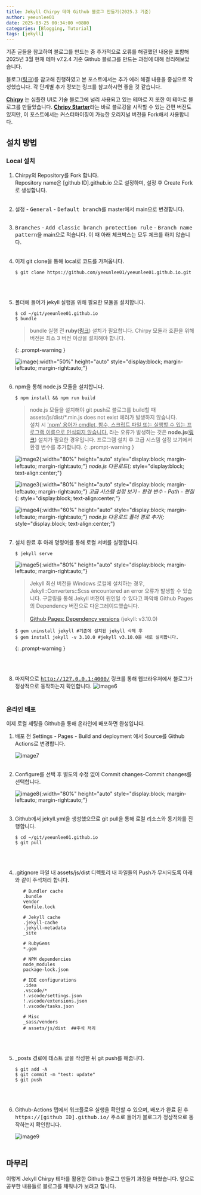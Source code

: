```yaml
---
title: Jekyll Chirpy 테마 Github 블로그 만들기(2025.3 기준)
author: yeeunlee01
date: 2025-03-25 00:34:00 +0800
categories: [Blogging, Tutorial]
tags: [jekyll]
---
```


기존 글들을 참고하여 블로그를 만드는 중 추가적으로 오류를 해결했던 내용을 포함해 2025년 3월 현재 테마 v7.2.4 기준 Github 블로그를 만드는 과정에 대해 정리해보았습니다. 

블로그([링크](https://jjikin.com/posts/Jekyll-Chirpy-%ED%85%8C%EB%A7%88%EB%A5%BC-%ED%99%9C%EC%9A%A9%ED%95%9C-Github-%EB%B8%94%EB%A1%9C%EA%B7%B8-%EB%A7%8C%EB%93%A4%EA%B8%B0(2023-6%EC%9B%94-%EA%B8%B0%EC%A4%80)/))를 참고해 진행하였고 본 포스트에서는 추가 에러 해결 내용을 중심으로 작성했습니다. 각 단계별 추가 정보는 링크를 참고하시면 좋을 것 같습니다.

[**Chirpy**](https://github.com/cotes2020/jekyll-theme-chirpy) 는 심플한 UI로 기술 블로그에 널리 사용되고 있는 테마로 저 또한 이 테마로 블로그를 만들었습니다. [**Chripy Starter**](https://github.com/cotes2020/chirpy-starter)라는 바로 블로깅을 시작할 수 있는 간편 버전도 있지만, 이 포스트에서는 커스터마이징이 가능한 오리지널 버전을 Fork해서 사용합니다.


## **설치 방법**

### Local 설치
1. Chirpy의 Repository를 Fork 합니다.<br>
   Repository name은 [github ID].github.io 으로 설정하며, 설정 후 Create Fork로 생성합니다.<br><br> 

2. <kbd>설정</kbd> - <kbd>General</kbd> - <kbd>Default branch</kbd>를 master에서 main으로 변경합니다.<br><br> 

3. <kbd>Branches</kbd> - <kbd>Add classic branch protection rule</kbd> - <kbd>Branch name pattern</kbd>을 main으로 적습니다. 이 때 아래 체크박스는 모두 체크를 하지 않습니다.<br><br> 


4. 이제 git clone을 통해 local로 코드를 가져옵니다.
   ```shell
   $ git clone https://github.com/yeeunlee01/yeeunlee01.github.io.git
   ```
   <br><br> 


5. 폴더에 들어가 jekyll 실행을 위해 필요한 모듈을 설치합니다.
   ```shell
   $ cd ~/git/yeeunlee01.github.io
   $ bundle
   ```

   > bundle 실행 전 **ruby**([링크](https://rubyinstaller.org/downloads/)) 설치가 필요합니다. Chirpy 모듈과 호환을 위해 버전은 최소 3 버전 이상을 설치해야 합니다.
   >
   > 
   {: .prompt-warning }

   ![image](https://1drv.ms/i/c/75a790eae39ff677/IQQRj5uaBsYJTIe5h0auDkh3AW2vFmr0lky08r3Sr-RDW50?){:width="50%" height="auto" style="display:block; margin-left:auto; margin-right:auto;"}
   <br>
   <br>


6. npm을 통해 node.js 모듈을 설치합니다. 

   ```shell
   $ npm install && npm run build
   ``` 
   > node.js 모듈을 설치해야 git push로 블로그를 build할 때 assets/js/dist/*.min.js does not exist 에러가 발생하지 않습니다.<br>
   > 설치 시 <U>'npm' 용어가 cmdlet, 함수, 스크립트 파일 또는 실행할 수 있는 프로그램 이름으로 인식되지 않습니다.</U> 라는 오류가 발생하는 것은 **node.js**([링크](https://nodejs.org/ko/download/)) 설치가 필요한 경우입니다. 프로그램 설치 후 고급 시스템 설정 보기에서 환경 변수를 추가합니다.
   {: .prompt-warning }

   ![image2](https://1drv.ms/i/c/75a790eae39ff677/IQR0kBIGShc1SaFb62gabBUDAU6ucczugAxSrQvo-P68d-c?){:width="80%" height="auto" style="display:block; margin-left:auto; margin-right:auto;"}
   *node.js 다운로드*{: style="display:block; text-align:center;"}

   ![image3](https://1drv.ms/i/c/75a790eae39ff677/IQQOFu9Gv4thQ4_3LDfFSVisASwZD8FM16ozKkRHItezkbY?width=1024){:width="80%" height="auto" style="display:block; margin-left:auto; margin-right:auto;"}
   *고급 시스템 설정 보기 - 환경 변수 - Path - 편집*{: style="display:block; text-align:center;"}

   ![image4](https://1drv.ms/i/c/75a790eae39ff677/IQSE5dWKG8i-S5GpEVelR-svAUBiCtxYhiLBJ5fFSJp74zE?width=1024){:width="60%" height="auto" style="display:block; margin-left:auto; margin-right:auto;"}
   *node.js 다운로드 폴더 경로 추가*{: style="display:block; text-align:center;"}
   <br>
   <br>

7. 설치 완료 후 아래 명령어를 통해 로컬 서버를 실행합니다.
   ```shell
   $ jekyll serve
   ``` 
   ![image5](https://1drv.ms/i/c/75a790eae39ff677/IQRWKRxJLl5xTqvDhuy0xk2eAf85D5xhKuFRvTXhLd02ipo?width=1024){:width="80%" height="auto" style="display:block; margin-left:auto; margin-right:auto;"}
   
   > Jekyll 최신 버전을 Windows 로컬에 설치하는 경우, Jekyll::Converters::Scss encountered an error 오류가 발생할 수 있습니다. 구글링을 통해 Jekyll 버전이 원인일 수 있다고 파악해 Github Pages의 Dependency 버전으로 다운그레이드했습니다.<br><br>
   > [Github Pages: Dependency versions](https://pages.github.com/versions/) (jekyll: v3.10.0)<br>
   ```shell
   $ gem uninstall jekyll #기존에 설치된 jekyll 삭제 후 
   $ gem install jekyll -v 3.10.0 #jekyll v3.10.0을 새로 설치합니다.  
   ``` 
   {: .prompt-warning }

   <!-- ```shell
   $ gem uninstall jekyll #기존에 설치된 jekyll 삭제 후 
   $ gem install jekyll -v 3.10.0 #jekyll v3.10.0을 새로 설치합니다.  
   ```  -->
   <br><br> 

8. 마지막으로 <kbd>http://127.0.0.1:4000/</kbd> 링크를 통해 웹브라우저에서 블로그가 정상적으로 동작하는지 확인합니다.
   ![image6](https://1drv.ms/i/c/75a790eae39ff677/IQRcgeogN1mxQYouaSALlqhHAbF2rr4V0CSmgsJarFRLSJg?width=1024)
   <br>
   <br>

### 온라인 배포

이제 로컬 세팅을 Github을 통해 온라인에 배포하면 완성입니다.

1. 배포 전 Settings - Pages - Build and deployment 에서 Source를 Github Actions로 변경합니다.

   ![image7](https://1drv.ms/i/c/75a790eae39ff677/IQRuKZ4xkUcXSqnnzE22nusmAQfPtB3lD7ShJX2_cilVfVQ?width=1024)
   <br>
   <br>

2. Configure를 선택 후 별도의 수정 없이 Commit changes-Commit changes를 선택합니다.
   
   ![image8](https://1drv.ms/i/c/75a790eae39ff677/IQQcFdVpNjHbSo3znkBdS4O8Adz_HEXdA81kaSYwF5rQSaQ?width=1024){:width="80%" height="auto" style="display:block; margin-left:auto; margin-right:auto;"}
   <br>
   <br>

3. Github에서 jekyll.yml을 생성했으므로 git pull을 통해 로컬 리소스와 동기화를 진행합니다.
   ```shell
   $ cd ~/git/yeeunlee01.github.io 
   $ git pull
   ``` 
   <br>
   <br>

4. .gitignore 파일 내 assets/js/dist 디렉토리 내 파일들의 Push가 무시되도록 아래와 같이 주석처리 합니다.
   ```shell
      # Bundler cache
      .bundle
      vendor
      Gemfile.lock

      # Jekyll cache
      .jekyll-cache
      .jekyll-metadata
      _site

      # RubyGems
      *.gem

      # NPM dependencies
      node_modules
      package-lock.json

      # IDE configurations
      .idea
      .vscode/*
      !.vscode/settings.json
      !.vscode/extensions.json
      !.vscode/tasks.json

      # Misc
      _sass/vendors
      # assets/js/dist  ##주석 처리
   ```
   <br>
   <br>

5. _posts 경로에 테스트 글을 작성한 뒤 git push를 해줍니다.
   ```shell
   $ git add -A
   $ git commit -m "test: update"
   $ git push
   ```
   <br>
   <br>

6. Github-Actions 탭에서 워크플로우 실행을 확인할 수 있으며, 배포가 완료 된 후 <kbd>https://[github ID].github.io/</kbd> 주소로 들어가 블로그가 정상적으로 동작하는지 확인합니다.

   ![image9](https://1drv.ms/i/c/75a790eae39ff677/IQRBtNbXQYBQTZyzFFK5WiSgAa_nu614w4WrO79C-g6LSpk?width=1024)
   <br>
   <br>

## **마무리**
이렇게 Jekyll Chirpy 테마를 활용한 Github 블로그 만들기 과정을 마쳤습니다. 앞으로 공부한 내용들로 블로그를 채워나가 보려고 합니다.
